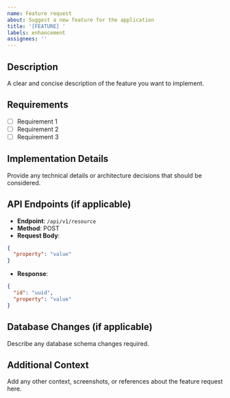 ```yaml
---
name: Feature request
about: Suggest a new feature for the application
title: '[FEATURE] '
labels: enhancement
assignees: ''
---
```


## Description
A clear and concise description of the feature you want to implement.

## Requirements
- [ ] Requirement 1
- [ ] Requirement 2
- [ ] Requirement 3

## Implementation Details
Provide any technical details or architecture decisions that should be considered.

## API Endpoints (if applicable)
- **Endpoint**: `/api/v1/resource`
- **Method**: POST
- **Request Body**:
```json
{
  "property": "value"
}
```
- **Response**:
```json
{
  "id": "uuid",
  "property": "value"
}
```

## Database Changes (if applicable)
Describe any database schema changes required.

## Additional Context
Add any other context, screenshots, or references about the feature request here.